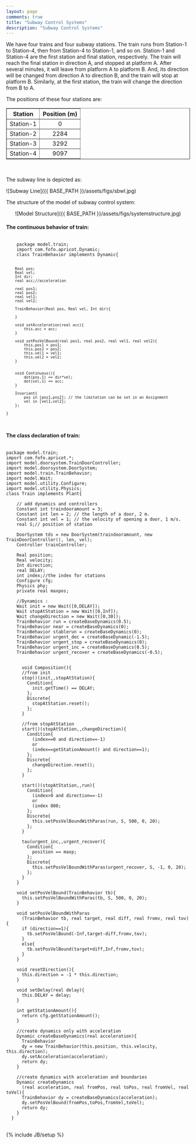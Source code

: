 ```yaml
---
layout: page
comments: true
title: "Subway Control Systems"
description: "Subway Control Systems"
---
```

We have four trains and four subway stations. The train runs from Station-1 to Station-4, then from Station-4 to Station-1, and so on. Station-1 and Station-4 are the first station and final station, respectively. The train will reach the final station in direction A, and stopped at platform A. After several minutes, it will leave from platform A to platform B. And, its direction will be changed from direction A to direction B, and the train will stop at platform B. Similarly, at the first station, the train will change
the direction from B to A.

The positions of these four stations are:

<div align="center">
<table width="80%" border="1">
<thead>
<tr>
  <th>Station</th>
  <th>Position (m)</th>
</tr>
</thead>
<tbody align="center">
<tr >
  <td>Station-1</td>
  <td>0</td>
</tr>
<tr>
  <td>Station-2</td>
  <td>2284</td>
</tr>
<tr>
  <td>Station-3</td>
  <td>3292</td>
</tr>
<tr>
  <td>Station-4</td>
  <td>9097</td>
</tr>
</tbody>
</table>
</div>

<br>

The subway line is depicted as:

![Subway Line]({{ BASE_PATH }}/assets/figs/sbwl.jpg)


The structure of the model of subway control system:


<div style="text-align:center" markdown="1">

![Model Structure]({{ BASE_PATH }}/assets/figs/systemstructure.jpg)

</div>

#### The continuous behavior of train:
<code class="prettyprint">
	package model.train;
	import com.fofo.apricot.Dynamic;
	class TrainBehavior implements Dynamic{

		Real pos;
		Real vel;
		Int dir;	
		real acc;//acceleration
		
		real pos1; 
		real pos2;
		real vel1;
		real vel2;
		
		TrainBehavior(Real pos, Real vel, Int dir){
			
		}
		
		void setAcceleration(real acc){
			this.acc = acc;
		}
		
		void setPosVelBound(real pos1, real pos2, real vel1, real vel2){
			this.pos1 = pos1;
			this.pos2 = pos2;
			this.vel1 = vel1;
			this.vel2 = vel2;
		}
		
		
		void Continuous(){
			dot(pos,1) == dir*vel;
			dot(vel,1) == acc;								
		}
		
		Invariant{
			pos in [pos1,pos2]; // the limitation can be set in an Assignment
			vel in [vel1,vel2];		
		};

	}
</code>


#### The class declaration of train:
<pre class="prettyprint"><code>
package model.train;
import com.fofo.apricot.*;
import model.doorsystem.TrainDoorController;
import model.doorsystem.DoorSystem;  
import model.train.TrainBehavior;
import model.Wait;
import model.utility.Configure;
import model.utility.Physics;
class Train implements Plant{		

	// add dynamics and controllers	
	Constant int traindooramount = 3;
	Constant int len = 2; // the length of a door, 2 m.
	Constant int vel = 1; // the velocity of opening a door, 1 m/s.
	real S;// position of station
	
	DoorSystem tds = new DoorSystem(traindooramount, new TrainDoorController(), len, vel);
	Controller trainController;
	
	Real position;
	Real velocity;
	Int direction;
	real DELAY;
	int index;//the index for stations	
	Configure cfg;
	Physics phy;
	private real maxpos;
	
	//Dynamics :
	Wait init = new Wait([0,DELAY]);
	Wait stopAtStation = new Wait([0,Inf]);
	Wait changeDirection = new Wait([0,30]);
	TrainBehavior run = createBaseDynamics(0.5);
	TrainBehavior near = createBaseDynamics(0);
	TrainBehavior stablerun = createBaseDynamics(0);
	TrainBehavior urgent_dec = createBaseDynamic(-1.5);
	TrainBehavior urgent_stop = createBaseDynamics(0);
	TrainBehavior urgent_inc = createBaseDynamics(0.5);
	TrainBehavior urgent_recover = createBaseDynamics(-0.5);
		
		
	  void Composition(){
      //from init
      stop()(init,,stopAtStation){
        Condition{
          init.getTime() == DELAY;  
        };
        Discrete{  
          stopAtStation.reset();        
        };
      }
      
      //from stopAtStation
      start()(stopAtStation,,changeDirection){
        Condition{
          (index==0 and direction==-1)
          or
          (index==getStationAmount() and direction==1);
        };
        Discrete{
          changeDirection.reset();  
        };
      }
      
      start()(stopAtStation,,run){
        Condition{
          (index>0 and direction==-1)
          or
          (index<getStationAmount()-1 and direction==1);
        };
        Discrete{
          index = index + direction;
          //S refers to the target station's position
          S = cfg.getStationPosOf(index);
          this.setPosVelBound(run);
        };
      }
      
      //from changeDirection
      stop()(changeDirection,,stopAtStation){
        Condition{
          changeDirection.getTime() == 30;
        };
        Discrete{
          resetDirection();  
          stopAtStation.reset();
        };
      }
      
      
      //from run or stablerun to near
      tau({run, stablerun},,near){
        Condition{
          abs(S-position) <= 500;  
        };
        Discrete{
          near.setAcceleration(
            phy.calAccFromVelAndDis(velocity, abs(S-position))
          );  
        };
      }
      
      tau(run,,stablerun){
        Condition{
          velocity == 20;
        };
        Discrete{
          stablerun.setAcceleration(0);
          this.setPosVelBoundWithParas(stablerun,S,500,20,20);
        };
      }
      
      //from near or urgent_recover
      stop()({near,urgent_recover},,stopAtStation){
        Condition{
          abs(S-position) <= 1;  
          velocity in [0, 0.1];
        };
        Discrete{
          velocity = 0;
          position = S;
          stopAtStation.reset();
        };
      }
            
      urStop(?)( {stablerun, run , near, urgent_inc, urgent_recover}, , urgent_dec){
        Condition{
          true;
        };
        Discrete{
          this.setPosVelBoundWithParas(urgent_dec,S,0,0,20);
        };
      }
      
      Train_Urstopped(urgent_dec,, urgent_stop){
        Condition{
          velocity <= 0.1;
        };
        Discrete{
          velocity = 0;
          this.setPosVelBoundWithParas(urgent_stop, S, 0, 0, 0);
        };      
      }
      
      urStart(?)(urgent_stop,,urgent_inc){
        Condition{
          abs(S-position) <= 800;
        };    
        Discrete{
          maxpos = 0.5*(S+position);
          this.setPosVelBoundWithParas(urgent_stop, maxpos, 0, 0, 20);
        };
      }
      
      urStart(?)(urgent_stop,,run){
        Condition{
          abs(S-position) > 800;
        };    
        Discrete{        
          this.setPosVelBoundWithParas(run, S, 500, 0, 20);
        };
      }
      
      tau(urgent_inc,,urgent_recover){
        Condition{
          position == maxp;
        };    
        Discrete{        
          this.setPosVelBoundWithParas(urgent_recover, S, -1, 0, 20);
        };
      }    
    }
  
    void setPosVelBound(TrainBehavior tb){
      this.setPosVelBoundWithParas(tb, S, 500, 0, 20);
    }
    
    void setPosVelBoundWithParas
      (TrainBehavior tb, real target, real diff, real fromv, real tov){
      if (direction==1){
        tb.setPosVelBound(-Inf,target-diff,fromv,tov);
      }
      else{
        tb.setPosVelBound(target+diff,Inf,fromv,tov);
      }
    }
    
    void resetDirection(){
      this.direction = -1 * this.direction;
    }
    
    void setDelay(real delay){
      this.DELAY = delay;
    }
    
    int getStationAmount(){
      return cfg.getStationAmount();
    }
    
    //create dynamics only with acceleration
    Dynamic createBaseDynamics(real acceleration){
      TrainBehavior 
      dy = new TrainBehavior(this.position, this.velocity, this.direction);
      dy.setAcceleration(acceleration);
      return dy;
    }
    
    //create dynamics with acceleration and boundaries
    Dynamic createDynamics
      (real acceleration, real fromPos, real toPos, real fromVel, real toVel){
      TrainBehavior dy = createBaseDynamics(acceleration);
      dy.setPosVelBound(fromPos,toPos,fromVel,toVel);
      return dy; 
    }
  }
</code>
</pre>




{% include JB/setup %}
